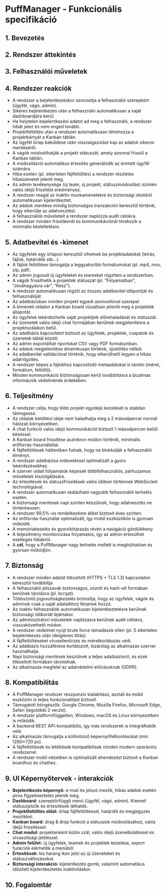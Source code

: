 # PuffManager -  Funkcionális specifikáció

## 1. Bevezetés

## 2. Rendszer áttekintés

## 3. Felhasználói műveletek

## 4. Rendszer reakciók
* A rendszer a bejelentkezéskor azonosítja a felhasználói szerepkört (ügyfél, vágó, admin).
* Sikeres bejelentkezés után a felhasználó automatikusan a saját dashboardjára kerül.
* Ha helytelen bejelentkezési adatot ad meg a felhasználó, a rendszer hibát jelez és nem enged tovább.
* Projektfeltöltés után a rendszer automatikusan létrehozza a projektkártyát a Kanban táblán.
* Az ügyfél űrlap beküldése után visszaigazolást kap az adatok sikeres mentéséről.
* A vágók módosíthatják a projekt státuszát, amely azonnal frissül a Kanban táblán.
* A módosításról automatikus értesítés generálódik az érintett ügyfél számára.
* Hiba esetén (pl. sikertelen fájlfeltöltés) a rendszer részletes hibaüzenetet jelenít meg.
* Az admin tevékenysége (új team, új projekt, státuszmódosítás) szintén valós idejű frissítést eredményez.
* A rendszer reagál az inaktív munkamenetekre és biztonsági okokból automatikusan kijelentkeztet.
* Az adatok mentése mindig biztonságos tranzakción keresztül történik, hogy elkerülje az adatvesztést.
* A felhasználók műveleteit a rendszer naplózza audit célokra.
* A rendszer minden frissítésnél és kommunikációnál törekszik a minimális késleltetésre.
## 5. Adatbevitel és -kimenet
* Az ügyfelek egy űrlapon keresztül vihetnek be projektadatokat (leírás, fájlok, határidők stb...).
* A fájlok feltöltése támogatja a leggyakoribb formátumokat (pl. mp4, mov, zip, pdf).
* Az admin jogosult új ügyfeleket és teameket rögzíteni a rendszerben.
* A vágók frissíthetik a projektek státuszát (pl. “Folyamatban”, “Jóváhagyásra vár”, “Kész”).
* A rendszer automatikusan rögzíti az összes adatbevitel időpontját és felhasználóját.
* Az adatbázisban minden projekt egyedi azonosítóval szerepel.
* A kimeneti oldalon a Kanban board vizuálisan jeleníti meg a projektek állapotát.
* Az ügyfelek lekérdezhetik saját projektjeik előrehaladását és státuszát.
* Az üzenetek valós idejű chat formájában kerülnek megjelenítésre a projektszálakon belül.
* Az adatbázis kapcsolatot biztosít az ügyfelek, projektek, csapatok és üzenetek táblái között.
* Az admin exportálhat riportokat CSV vagy PDF formátumban.
* Az adatok megjelenítése dinamikusan történik, újratöltés nélkül.
* Az adatbevitel validációval történik, hogy elkerülhető legyen a hibás adatrögzítés.
* A rendszer képes a fájlokhoz kapcsolódó metaadatokat is tárolni (méret, formátum, feltöltő).
* Minden kommunikáció biztonságosan kerül továbbításra a bizalmas információk védelmének érdekében.
## 6. Teljesítmény
* A rendszer célja, hogy több projekt egyidejű kezelését is stabilan támogassa.
* Az oldalak betöltési ideje nem haladhatja meg a 2 másodpercet normál hálózati környezetben.
* A chat funkció valós idejű kommunikációt biztosít 1 másodpercen belüli késéssel.
* A Kanban board frissítése aszinkron módon történik, minimális erőforrás-használattal.
* A fájlfeltöltések hátterében futnak, hogy ne blokkolják a felhasználói élményt.
* A rendszer adatbázisa indexeléssel optimalizált a gyors lekérdezésekhez.
* A szerver oldali folyamatok képesek többfelhasználós, párhuzamos műveletek kiszolgálására.
* Az értesítések és státuszfrissítések valós időben történnek WebSocket technológiával.
* A rendszer automatikusan skálázható nagyobb felhasználói terhelés esetén.
* A biztonsági mentések napi szinten készülnek, hogy adatvesztés ne történhessen.
* A rendszer 99,5%-os rendelkezésre állást biztosít éves szinten.
* Az erőforrás-használat optimalizált, így mobil eszközökön is gyorsan működik.
* A memóriakezelés és gyorsítótárazás révén a navigáció gördülékeny.
* A teljesítmény monitorozása folyamatos, így az admin értesülhet esetleges hibákról.
* A **cél**, hogy a PuffManager nagy terhelés mellett is megbízhatóan és gyorsan működjön.
## 7. Biztonság
- A rendszer minden adatát titkosított (HTTPS + TLS 1.3) kapcsolaton keresztül továbbítja.  
- A felhasználói jelszavak biztonságos, sózott és hash-elt formában kerülnek tárolásra (pl. bcrypt).  
- Többszintű jogosultságkezelés biztosítja, hogy az ügyfelek, vágók és adminok csak a saját adataikhoz férjenek hozzá.  
- Az inaktív felhasználók automatikusan kijelentkeztetésre kerülnek biztonsági időkorlát lejártakor.  
- Az adminisztrátori műveletek naplózásra kerülnek audit célokra, visszakövethető módon.  
- A rendszer védelmet nyújt brute force támadások ellen (pl. 5 sikertelen bejelentkezés után ideiglenes tiltás).  
- A fájlfeltöltéseket vírusellenőrzés és méretkorlátozás védi.  
- Az adatbázis hozzáférése korlátozott, kizárólag az alkalmazás szerver használhatja.  
- Napi biztonsági mentések készülnek a teljes adatbázisról, és ezek titkosított formában tárolódnak.  
- Az alkalmazás megfelel az adatvédelmi előírásoknak (GDPR).
## 8. Kompatibilitás
 - A PuffManager rendszer reszponzív kialakítású, asztali és mobil eszközön is teljes funkcionalitást biztosít.  
- Támogatott böngészők: Google Chrome, Mozilla Firefox, Microsoft Edge, Safari (legutóbbi 2 verzió).  
- A rendszer platformfüggetlen, Windows, macOS és Linux környezetben is működik.  
- A backend REST API-kompatibilis, így más rendszerek is integrálhatók vele.  
- Az alkalmazás támogatja a különböző képernyőfelbontásokat (min. 1280×720 px).  
- A fájlfeltöltések és letöltések kompatibilisek minden modern operációs rendszerrel.  
- A rendszer mobil nézetben is optimalizált elrendezést biztosít a Kanban boardhoz és chathez.  
## 9. UI Képernyőtervek - interakciók
 - **Bejelentkezés képernyő:** e-mail és jelszó mezők, hibás adatok esetén piros figyelmeztetés jelenik meg.  
- **Dashboard:** szerepkörfüggő menü (ügyfél, vágó, admin). Kiemelt státuszjelzők és értesítések láthatók.  
- **Projektfeltöltés oldal:** űrlap fájlfeltöltéssel, határidő és megjegyzés mezőkkel.  
- **Kanban board:** drag & drop funkció a státuszok módosításához, valós idejű frissítéssel.  
- **Chat modul:** projektenként külön szál, valós idejű üzenetküldéssel és olvasottsági jelöléssel.  
- **Admin felület:** új ügyfelek, teamek és projektek kezelése, export funkciók elérhetők a menüből.  
- **Értesítések:** kis harang ikon jelzi az új üzeneteket és státuszváltozásokat.  
- **Biztonsági interakció:** kijelentkezés gomb, valamint automatikus időzített kijelentkeztetés inaktivitáskor.  
## 10. Fogalomtár

